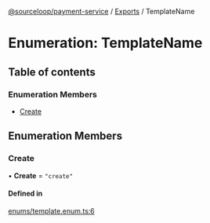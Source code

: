 [@sourceloop/payment-service](../README.md) / [Exports](../modules.md) / TemplateName

# Enumeration: TemplateName

## Table of contents

### Enumeration Members

- [Create](TemplateName.md#create)

## Enumeration Members

### Create

• **Create** = ``"create"``

#### Defined in

[enums/template.enum.ts:6](https://github.com/sourcefuse/loopback4-microservice-catalog/blob/53060ad88/services/payment-service/src/enums/template.enum.ts#L6)
